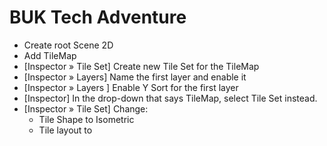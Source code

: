 # BUK Tech Adventure

- Create root Scene 2D
- Add TileMap
- [Inspector » Tile Set] Create new Tile Set for the TileMap
- [Inspector » Layers] Name the first layer and enable it
- [Inspector » Layers ] Enable Y Sort for the first layer
- [Inspector] In the drop-down that says TileMap, select Tile Set instead.
- [Inspector » Tile Set] Change:
  - Tile Shape to Isometric
  - Tile layout to 
